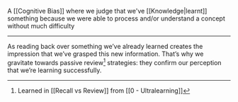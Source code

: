 A [[Cognitive Bias]] where we judge that we've [[Knowledge|learnt]] something because we were able to process and/or understand a concept without much difficulty

---

As reading back over something we’ve already learned creates the impression that we’ve grasped this new information. That’s why we gravitate towards passive review[^1] strategies: they confirm our perception that we’re learning successfully.

[^1]: Learned in [[Recall vs Review]] from [[0 - Ultralearning]]